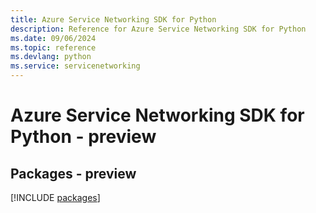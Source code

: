 ```yaml
---
title: Azure Service Networking SDK for Python
description: Reference for Azure Service Networking SDK for Python
ms.date: 09/06/2024
ms.topic: reference
ms.devlang: python
ms.service: servicenetworking
---
```

# Azure Service Networking SDK for Python - preview
## Packages - preview
[!INCLUDE [packages](service-networking-index.md)]